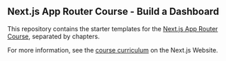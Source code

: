 ## Next.js App Router Course - Build a Dashboard

This repository contains the starter templates for the [Next.js App Router Course](xxx), separated by chapters.

For more information, see the [course curriculum](xxx) on the Next.js Website.
